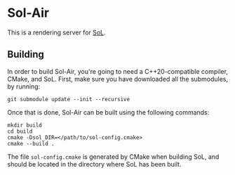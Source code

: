 # Sol-Air

This is a rendering server for [SoL](https://github.com/madmann91/sol).

## Building

In order to build Sol-Air, you're going to need a C++20-compatible compiler, CMake, and SoL.
First, make sure you have downloaded all the submodules, by running:

    git submodule update --init --recursive

Once that is done, Sol-Air can be built using the following commands:

    mkdir build
    cd build
    cmake -Dsol_DIR=</path/to/sol-config.cmake>
    cmake --build .

The file `sol-config.cmake` is generated by CMake when building SoL, and should be located in the directory where SoL has been built.
